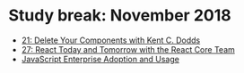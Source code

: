 # Study break: November 2018

- [21: Delete Your Components with Kent C. Dodds](https://reactpodcast.simplecast.fm/21)
- [27: React Today and Tomorrow with the React Core Team](https://reactpodcast.simplecast.fm/27)
- [JavaScript Enterprise Adoption and Usage](https://www.youtube.com/watch?v=Kl6KlOuEu90)

